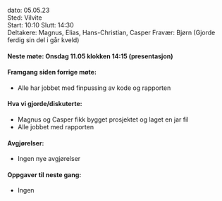 dato: 05.05.23  
Sted: Vilvite   
Start: 10:10 Slutt: 14:30  
Deltakere: Magnus, Elias, Hans-Christian, Casper
Fravær: Bjørn (Gjorde ferdig sin del i går kveld)

#### Neste møte: Onsdag 11.05 klokken 14:15 (presentasjon)

#### Framgang siden forrige møte:
- Alle har jobbet med finpussing av kode og rapporten

#### Hva vi gjorde/diskuterte:
- Magnus og Casper fikk bygget prosjektet og laget en jar fil
- Alle jobbet med rapporten

#### Avgjørelser: 
- Ingen nye avgjørelser

#### Oppgaver til neste gang:
- Ingen